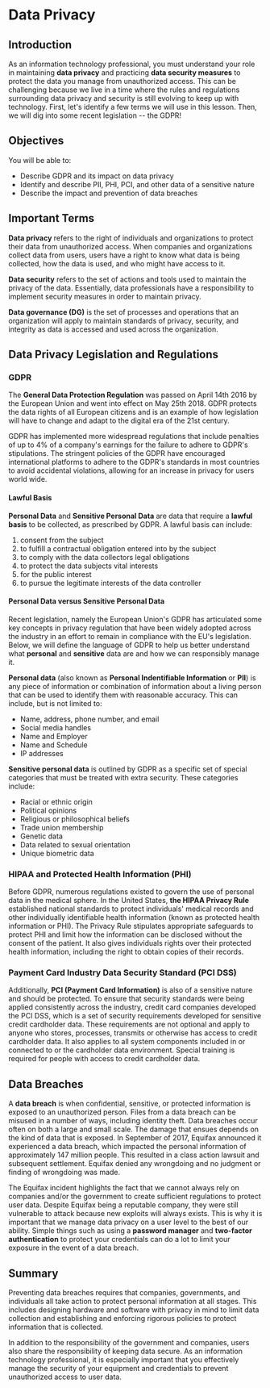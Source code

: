 # Data Privacy

## Introduction
As an information technology professional, you must understand your role in maintaining **data privacy** and practicing **data security measures** to protect the data you manage from unauthorized access. This can be challenging because we live in a time where the rules and regulations surrounding data privacy and security is still evolving to keep up with technology. First, let's identify a few terms we will use in this lesson. Then, we will dig into some recent legislation -- the GDPR!

## Objectives
You will be able to:
* Describe GDPR and its impact on data privacy
* Identify and describe PII, PHI, PCI, and other data of a sensitive nature
* Describe the impact and prevention of data breaches

## Important Terms
__Data privacy__ refers to the right of individuals and organizations to protect their data from unauthorized access. When companies and organizations collect data from users, users have a right to know what data is being collected, how the data is used, and who might have access to it. 

__Data security__ refers to the set of actions and tools used to maintain the privacy of the data. Essentially, data professionals have a responsibility to implement security measures in order to maintain privacy. 

__Data governance (DG)__ is the set of processes and operations that an organization will apply to maintain standards of privacy, security, and integrity as data is accessed and used across the organization. 

## Data Privacy Legislation and Regulations

### GDPR
The __General Data Protection Regulation__ was passed on April 14th 2016 by the European Union and went into effect on May 25th 2018. GDPR protects the data rights of all European citizens and is an example of how legislation will have to change and adapt to the digital era of the 21st century.

GDPR has implemented more widespread regulations that include penalties of up to 4% of a company's earnings for the failure to adhere to GDPR's stipulations. The stringent policies of the GDPR have encouraged international platforms to adhere to the GDPR's standards in most countries to avoid accidental violations, allowing for an increase in privacy for users world wide.

#### Lawful Basis
__Personal Data__ and __Sensitive Personal Data__ are data that require a __lawful basis__ to be collected, as prescribed by GDPR. A lawful basis can include:
1. consent from the subject
2. to fulfill a contractual obligation entered into by the subject
3. to comply with the data collectors legal obligations
4. to protect the data subjects vital interests
5. for the public interest
6. to pursue the legitimate interests of the data controller

#### Personal Data versus Sensitive Personal Data
Recent legislation, namely the European Union's GDPR has articulated some key concepts in privacy regulation that have been widely adopted across the industry in an effort to remain in compliance with the EU's legislation. Below, we will define the language of GDPR to help us better understand what __personal__ and __sensitive__ data are and how we can responsibly manage it. 

__Personal data__ (also known as __Personal Indentifiable Information__ or __PII__) is any piece of information or combination of information about a living person that can be used to identify them with reasonable accuracy. This can include, but is not limited to:
* Name, address, phone number, and email
* Social media handles
* Name and Employer
* Name and Schedule
* IP addresses

__Sensitive personal data__ is outlined by GDPR as a specific set of special categories that must be treated with extra security. These categories include:
* Racial or ethnic origin
* Political opinions
* Religious or philosophical beliefs
* Trade union membership
* Genetic data
* Data related to sexual orientation
* Unique biometric data


### HIPAA and Protected Health Information (PHI)
Before GDPR, numerous regulations existed to govern the use of personal data in the medical sphere. In the United States, __the HIPAA Privacy Rule__ established national standards to protect individuals' medical records and other individually identifiable health information (known as protected health information or PHI). The Privacy Rule stipulates appropriate safeguards to protect PHI and limit how the information can be disclosed without the consent of the patient. It also gives individuals rights over their protected health information, including the right to obtain copies of their records. 


### Payment Card Industry Data Security Standard (PCI DSS)
Additionally, __PCI (Payment Card Information)__ is also of a sensitive nature and should be protected. To ensure that security standards were being applied consistently across the industry, credit card companies developed the PCI DSS, which is a set of security requirements developed for sensitive credit cardholder data. These requirements are not optional and apply to anyone who stores, processes, transmits or otherwise has access to credit cardholder data. It also applies to all system components included in or connected to or the cardholder data environment. Special training is required for people with access to credit cardholder data.

## Data Breaches
A __data breach__ is when confidential, sensitive, or protected information is exposed to an unauthorized person. Files from a data breach can be misused in a number of ways, including identity theft. Data breaches occur often on both a large and small scale. The damage that ensues depends on the kind of data that is exposed. In September of 2017, Equifax announced it experienced a data breach, which impacted the personal information of approximately 147 million people.  This resulted in a class action lawsuit and subsequent settlement. Equifax denied any wrongdoing and no judgment or finding of wrongdoing was made.

The Equifax incident highlights the fact that we cannot always rely on companies and/or the government to create sufficient regulations to protect user data. Despite Equifax being a reputable company, they were still vulnerable to attack because new exploits will always exists. This is why it is important that we manage data privacy on a user level to the best of our ability. Simple things such as using a __password manager__ and __two-factor authentication__ to protect your credentials can do a lot to limit your exposure in the event of a data breach.

## Summary
Preventing data breaches requires that companies, governments, and individuals all take action to protect personal information at all stages. This includes designing hardware and software with privacy in mind to limit data collection
and establishing and enforcing rigorous policies to protect information that is collected.

In addition to the responsibility of the government and companies, users also share the responsibility of keeping data secure. As an information technology professional, it is especially important that you effectively manage the security of your equipment and credentials to prevent unauthorized access to user data. 

